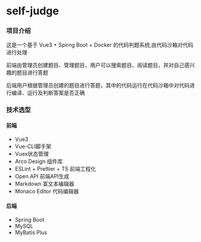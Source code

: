 # self-judge

### 项目介绍

这是一个基于 Vue3 + Spirng Boot + Docker 的代码判题系统,由代码沙箱对代码进行处理

前端由管理员创建题目、管理题目，用户可以搜索题目、阅读题目，并对自己感兴趣的题目进行答题

后端用户根据管理员创建的题目进行答题，其中的代码运行在代码沙箱中对代码进行编译、运行及判断答案是否正确

### 技术选型

#### 前端

- Vue3
- Vue-CLI脚手架
- Vuex状态管理
- Arco Design 组件库
- ESLint + Prettier + TS 前端工程化
- Open API 前端API生成
- Markdown 富文本编辑器
- Monaco Editor 代码编辑器

#### 后端

- Spring Boot 
- MySQL
- MyBatis Plus



